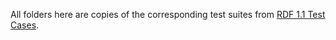 All folders here are copies of the corresponding test suites from 
[RDF 1.1 Test Cases](https://www.w3.org/TR/2014/NOTE-rdf11-testcases-20140225/).
